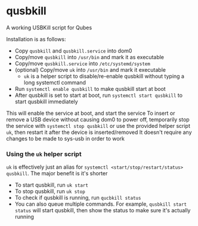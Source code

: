 # qusbkill

A working USBKill script for Qubes

Installation is as follows:

- Copy `qusbkill` and `qusbkill.service` into dom0
- Copy/move `qusbkill` into `/usr/bin` and mark it as executable
- Copy/move `qusbkill.service` into `/etc/systemd/system`
- (optional) Copy/move `uk` into `/usr/bin` and mark it executable
  - `uk` is a helper script to disable/re-enable qusbkill without typing a long systemctl command
- Run `systemctl enable qusbkill` to make qusbkill start at boot
- After qusbkill is set to start at boot, run `systemctl start qusbkill` to start qusbkill immediately

This will enable the service at boot, and start the service
To insert or remove a USB device without causing dom0 to power off, temporarily stop the service with `systemctl stop qusbkill` or use the provided helper script `uk`, then restart it after the device is inserted/removed
It doesn't require any changes to be made to sys-usb in order to work

### Using the `uk` helper script

`uk` is effectively just an alias for `systemctl <start/stop/restart/status> qusbkill`. The major benefit is it's shorter

- To start qusbkill, run `uk start`
- To stop qusbkill, run `uk stop`
- To check if qusbkill is running, run `qucbkill status`
- You can also queue multiple commands. For example, `qusbkill start status` will start qusbkill, then show the status to make sure it's actually running
